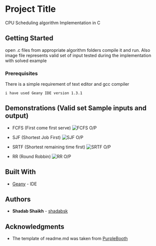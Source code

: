 # Project Title

CPU Scheduling algorithm Implementation in C

## Getting Started

open .c files from appropriate algorithm folders compile it and run. Also image file represents valid set of input tested during the implementation with solved example

### Prerequisites

There is a simple requirement of text editor and gcc compiler

```
i have used Geany IDE version 1.3.1
```

## Demonstrations (Valid set Sample inputs and output)

* FCFS (First come first serve)
![FCFS O/P](https://i.ibb.co/4Zjj268/FCFS-PROGRAM-OUTPUT.jpg)

* SJF (Shortest Job First)
![SJF O/P](https://i.ibb.co/v4rGbfD/SJF-PROGRAM-OUTPUT.jpg)

* SRTF (Shortest remaining time first)
![SRTF O/P](https://i.ibb.co/2vtrfYz/SRTF-PROGRAM-OUTPUT.jpg)

* RR (Round Robbin)
![RR O/P](https://i.ibb.co/PM0Rj8r/RR-PROGRAM-OUTPUT.jpg)

## Built With

* [Geany](https://www.geany.org/download) - IDE 


## Authors

* **Shadab Shaikh** - [shadabsk](https://github.com/shadabsk)

## Acknowledgments

* The template of readme.md was taken from [PurpleBooth](https://github.com/PurpleBooth)



